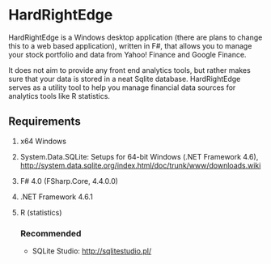 # HardRightEdge

HardRightEdge is a Windows desktop application (there are plans to change this to a web based application), written in F#, that allows you to manage your stock portfolio and data from Yahoo! Finance and Google Finance.

It does not aim to provide any front end analytics tools, but rather makes sure that your data is stored in a neat Sqlite database. HardRightEdge serves as a utility tool to help you manage financial data sources for analytics tools like R statistics.

## Requirements

1. x64 Windows
2. System.Data.SQLite: Setups for 64-bit Windows (.NET Framework 4.6), http://system.data.sqlite.org/index.html/doc/trunk/www/downloads.wiki
3. F# 4.0 (FSharp.Core, 4.4.0.0)
4. .NET Framework 4.6.1
5. R (statistics)

	### Recommended

	* SQLite Studio: http://sqlitestudio.pl/
